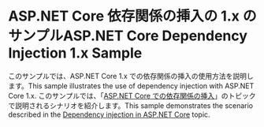 # <a name="aspnet-core-dependency-injection-1x-sample"></a><span data-ttu-id="33034-101">ASP.NET Core 依存関係の挿入の 1.x のサンプル</span><span class="sxs-lookup"><span data-stu-id="33034-101">ASP.NET Core Dependency Injection 1.x Sample</span></span>

<span data-ttu-id="33034-102">このサンプルでは、ASP.NET Core 1.x での依存関係の挿入の使用方法を説明します。</span><span class="sxs-lookup"><span data-stu-id="33034-102">This sample illustrates the use of dependency injection with ASP.NET Core 1.x.</span></span> <span data-ttu-id="33034-103">このサンプルでは、「[ASP.NET Core での依存関係の挿入](https://docs.microsoft.com/aspnet/core/fundamentals/dependency-injection)」のトピックで説明されるシナリオを紹介します。</span><span class="sxs-lookup"><span data-stu-id="33034-103">This sample demonstrates the scenario described in the [Dependency injection in ASP.NET Core](https://docs.microsoft.com/aspnet/core/fundamentals/dependency-injection) topic.</span></span>
